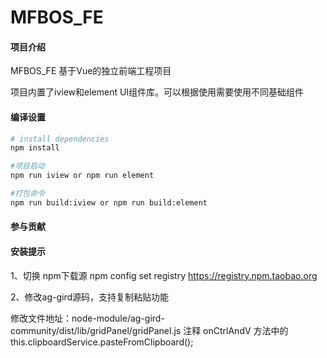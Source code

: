 # MFBOS_FE

#### 项目介绍
MFBOS_FE 基于Vue的独立前端工程项目

项目内置了iview和element UI组件库。可以根据使用需要使用不同基础组件


#### 编译设置
``` bash
# install dependencies
npm install

#项目启动
npm run iview or npm run element

#打包命令
npm run build:iview or npm run build:element


```

#### 参与贡献



#### 安装提示
1、切换 npm下载源
   npm config set registry https://registry.npm.taobao.org


2、修改ag-gird源码，支持复制粘贴功能

   修改文件地址：node-module/ag-gird-community/dist/lib/gridPanel/gridPanel.js
   注释 onCtrlAndV 方法中的
    this.clipboardService.pasteFromClipboard();